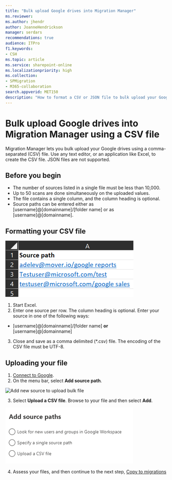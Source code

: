 ```yaml
---
title: "Bulk upload Google drives into Migration Manager"
ms.reviewer: 
ms.author: jhendr
author: JoanneHendrickson
manager: serdars
recommendations: true
audience: ITPro
f1.keywords:
- CSH
ms.topic: article
ms.service: sharepoint-online
ms.localizationpriority: high
ms.collection: 
- SPMigration
- M365-collaboration
search.appverid: MET150
description: "How to format a CSV or JSON file to bulk upload your Google drives into Migration Manager."
---
```


# Bulk upload Google drives into Migration Manager using a CSV file 

Migration Manager lets you bulk upload your Google drives using a comma-separated (CSV) file. Use any text editor, or an application like Excel, to create the CSV file.  JSON files are not supported.

## Before you begin

- The number of sources listed in a single file must be less than 10,000.
- Up to 50 scans are done simultaneously on the uploaded values.
- The file contains a single column, and the column heading is optional.
- Source paths can be entered either as [username]@[domainname]/[folder name]  or as [username]@[domainname].



## Formatting your CSV file

![Format for bulk uploading google drives into Migration Manager](media/mm-google-csv-format.png)

1. Start Excel. 
2. Enter one source per row.  The column heading is optional. Enter your source in one of the following ways: 

 - [username]@[domainname]/[folder name]  **or** [username]@[domainname]

3. Close and save as a comma delimited (*.csv) file. The encoding of the CSV file must be UTF-8.


## Uploading your file

1. [Connect to Google](mm-google-step1-connect.md).
2. On the menu bar, select **Add source path**.

  ![Add new source to upload bulk file](media/mm-upload-cloud-csv.png)


3. Select **Upload a CSV file**.  Browse to your file and then select **Add**.

![add new Google source paths](media/mm-google-add-source-paths.png)

4. Assess your files, and then continue to the next step, [Copy to migrations](mm-box-step3-copy-to-migrations.md)


 

    